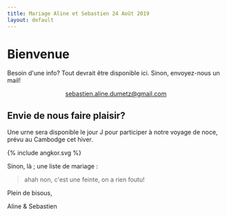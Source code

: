 ```yaml
---
title: Mariage Aline et Sebastien 24 Août 2019
layout: default
---
```


# Bienvenue

Besoin d'une info? Tout devrait être disponible ici. Sinon, envoyez-nous un mail!

<center>
  <a href="mailto:sebastien.aline.dumetz@gmail.com" target="_top" >sebastien.aline.dumetz@gmail.com</a>
</center>

## Envie de nous faire plaisir?

Une urne sera disponible le jour J pour participer à notre voyage de noce, prévu au Cambodge cet hiver.

{% include angkor.svg %}

Sinon, là ; une liste de mariage :


> ahah non, c'est une feinte, on a rien foutu!

Plein de bisous,

<div class="text-right">
Aline & Sebastien
</div>
